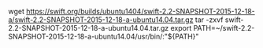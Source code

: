 
wget https://swift.org/builds/ubuntu1404/swift-2.2-SNAPSHOT-2015-12-18-a/swift-2.2-SNAPSHOT-2015-12-18-a-ubuntu14.04.tar.gz
tar -zxvf swift-2.2-SNAPSHOT-2015-12-18-a-ubuntu14.04.tar.gz
export PATH=~/swift-2.2-SNAPSHOT-2015-12-18-a-ubuntu14.04/usr/bin/:"${PATH}"


